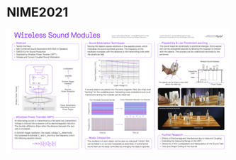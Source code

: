 # NIME2021



<img src="https://github.com/SCLW/Circuitry-Based-Sound/blob/master/img/210515_Nime_16x9_04.jpg">
